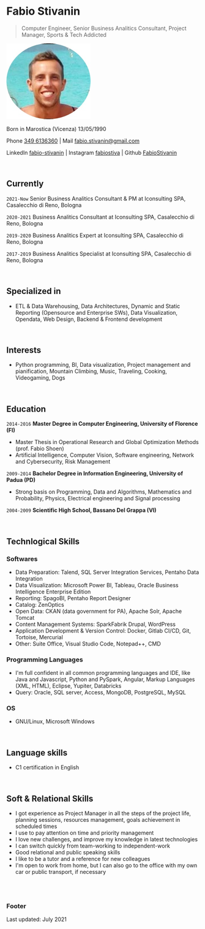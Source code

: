 # Fabio Stivanin
> Computer Engineer, Senior Business Analitics Consultant, Project Manager, Sports & Tech Addicted

![FabioStivanin](foto.jpg)

Born in Marostica (Vicenza) 13/05/1990
<div id="webaddress">
Phone <a href="3496136360">349 6136360</a>
|  Mail <a href="mailto:fabio.stivanin@gmail.com">fabio.stivanin@gmail.com</a>

LinkedIn <a href="https://www.linkedin.com/in/fabio-stivanin">fabio-stivanin</a>
|  Instagram <a href="https://www.instagram.com/fabiostiva/">fabiostiva</a>
|  Github <a href="https://github.com/FabioStivanin">FabioStivanin</a>

</div>

<br>

## Currently

`2021-Now`
Senior Business Analitics Consultant & PM at Iconsulting SPA, Casalecchio di Reno, Bologna

`2020-2021`
Business Analitics Consultant at Iconsulting SPA, Casalecchio di Reno, Bologna

`2019-2020`
Business Analitics Expert at Iconsulting SPA, Casalecchio di Reno, Bologna

`2017-2019`
Business Analitics Specialist at Iconsulting SPA, Casalecchio di Reno, Bologna

<br>

## Specialized in

- ETL & Data Warehousing, Data Architectures, Dynamic and Static Reporting (Opensource and Enterprise SWs), Data Visualization, Opendata, Web Design, Backend & Frontend development

<br>

## Interests

- Python programming, BI, Data visualization, Project management and pianification, Mountain Climbing, Music, Traveling, Cooking, Videogaming, Dogs

<br>

## Education

`2014-2016`
__Master Degree in Computer Engineering, University of Florence (FI)__

- Master Thesis in Operational Research and 
Global Optimization Methods (prof. Fabio Shoen)
- Artificial Intelligence, Computer Vision, Software engineering, Network and Cybersecurity, Risk Management

`2009-2014`
__Bachelor Degree in Information Engineering, University of Padua (PD)__

- Strong basis on Programming, Data and Algorithms, Mathematics and Probability, Physics, Electrical engineering and Signal processing

`2004-2009`
__Scientific High School, Bassano Del Grappa (VI)__

<br>

## Technlogical Skills

### Softwares

- Data Preparation: Talend, SQL Server Integration Services, Pentaho Data Integration
- Data Visualization: Microsoft Power BI, Tableau, Oracle Business Intelligence Enterprise Edition
- Reporting: SpagoBI, Pentaho Report Designer
- Catalog: ZenOptics
- Open Data: CKAN (data government for PA), Apache Solr, Apache Tomcat
- Content Management Systems: SparkFabrik Drupal, WordPress
- Application Development & Version Control: Docker, Gitlab CI/CD, Git, Tortoise, Mercurial
- Other: Suite Office, Visual Studio Code, Notepad++, CMD


### Programming Languages
- I'm full confident in all common programming languages and IDE, like Java and Javascript, Python and PySpark, Angular, Markup Languages (XML, HTML), Eclipse, Yupiter, Databricks
- Query: Oracle, SQL server, Access, MongoDB, PostgreSQL, MySQL

### OS
- GNU/Linux, Microsoft Windows


<br>

## Language skills
- C1 certification in English

<br>

## Soft & Relational Skills
- I got experience as Project Manager in all the steps of the project life, planning sessions, resources management, goals achievement in scheduled times 
- I use to pay attention on time and priority management
- I love new challenges, and improve my knowledge in latest technologies
- I can switch quickly from team-working to independent-work
- Good relational and public speaking skills
- I like to be a tutor and a reference for new colleagues
- I'm open to work from home, but I can also go to the office with my own car or public transport, if necessary

<br><br>

### Footer

Last updated: July 2021

